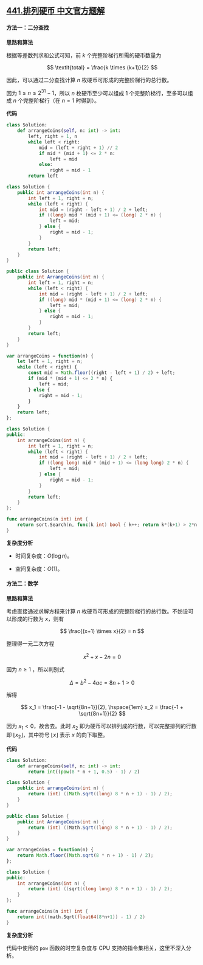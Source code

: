 ## [441.排列硬币 中文官方题解](https://leetcode.cn/problems/arranging-coins/solutions/100000/pai-lie-ying-bi-by-leetcode-solution-w52c)

#### 方法一：二分查找

**思路和算法**

根据等差数列求和公式可知，前 $k$ 个完整阶梯行所需的硬币数量为

$$
\textit{total} = \frac{k \times (k+1)}{2}
$$

因此，可以通过二分查找计算 $n$ 枚硬币可形成的完整阶梯行的总行数。

因为 $1 \le n \le 2^{31} -1$，所以 $n$ 枚硬币至少可以组成 $1$ 个完整阶梯行，至多可以组成 $n$ 个完整阶梯行（在 $n = 1$ 时得到）。

**代码**

```Python [sol1-Python3]
class Solution:
    def arrangeCoins(self, n: int) -> int:
        left, right = 1, n
        while left < right:
            mid = (left + right + 1) // 2
            if mid * (mid + 1) <= 2 * n:
                left = mid
            else:
                right = mid - 1
        return left
```

```Java [sol1-Java]
class Solution {
    public int arrangeCoins(int n) {
        int left = 1, right = n;
        while (left < right) {
            int mid = (right - left + 1) / 2 + left;
            if ((long) mid * (mid + 1) <= (long) 2 * n) {
                left = mid;
            } else {
                right = mid - 1;
            }
        }
        return left;
    }
}
```

```C# [sol1-C#]
public class Solution {
    public int ArrangeCoins(int n) {
        int left = 1, right = n;
        while (left < right) {
            int mid = (right - left + 1) / 2 + left;
            if ((long) mid * (mid + 1) <= (long) 2 * n) {
                left = mid;
            } else {
                right = mid - 1;
            }
        }
        return left;
    }
}
```

```JavaScript [sol1-JavaScript]
var arrangeCoins = function(n) {
    let left = 1, right = n;
    while (left < right) {
        const mid = Math.floor((right - left + 1) / 2) + left;
        if (mid * (mid + 1) <= 2 * n) {
            left = mid;
        } else {
            right = mid - 1;
        }
    }
    return left;
};
```

```C++ [sol1-C++]
class Solution {
public:
    int arrangeCoins(int n) {
        int left = 1, right = n;
        while (left < right) {
            int mid = (right - left + 1) / 2 + left;
            if ((long long) mid * (mid + 1) <= (long long) 2 * n) {
                left = mid;
            } else {
                right = mid - 1;
            }
        }
        return left;
    }
};
```

```go [sol1-Golang]
func arrangeCoins(n int) int {
    return sort.Search(n, func(k int) bool { k++; return k*(k+1) > 2*n })
}
```

**复杂度分析**

- 时间复杂度：$O(\log n)$。

- 空间复杂度：$O(1)$。

#### 方法二：数学

**思路和算法**

考虑直接通过求解方程来计算 $n$ 枚硬币可形成的完整阶梯行的总行数。不妨设可以形成的行数为 $x$，则有

$$
\frac{(x+1) \times x}{2} = n
$$

整理得一元二次方程

$$
x^2 + x - 2n = 0
$$

因为 $n \ge 1$ ，所以判别式

$$
\Delta = b^2 - 4ac = 8n + 1 > 0
$$

解得

$$
x_1 = \frac{-1 - \sqrt{8n+1}}{2}, \hspace{1em} x_2 = \frac{-1 + \sqrt{8n+1}}{2}
$$

因为 $x_1 < 0$，故舍去。此时 $x_2$ 即为硬币可以排列成的行数，可以完整排列的行数即 $\lfloor x_2 \rfloor$，其中符号 $\lfloor x \rfloor$ 表示 $x$ 的向下取整。

**代码**

```Python [sol2-Python3]
class Solution:
    def arrangeCoins(self, n: int) -> int:
        return int((pow(8 * n + 1, 0.5) - 1) / 2)
```

```Java [sol2-Java]
class Solution {
    public int arrangeCoins(int n) {
        return (int) ((Math.sqrt((long) 8 * n + 1) - 1) / 2);
    }
}
```

```C# [sol2-C#]
public class Solution {
    public int ArrangeCoins(int n) {
        return (int) ((Math.Sqrt((long) 8 * n + 1) - 1) / 2);
    }
}
```

```JavaScript [sol2-JavaScript]
var arrangeCoins = function(n) {
    return Math.floor((Math.sqrt(8 * n + 1) - 1) / 2);
};
```

```C++ [sol2-C++]
class Solution {
public:
    int arrangeCoins(int n) {
        return (int) ((sqrt((long long) 8 * n + 1) - 1) / 2);
    }
};
```

```go [sol2-Golang]
func arrangeCoins(n int) int {
    return int((math.Sqrt(float64(8*n+1)) - 1) / 2)
}
```

**复杂度分析**

代码中使用的 $\texttt{pow}$ 函数的时空复杂度与 CPU 支持的指令集相关，这里不深入分析。